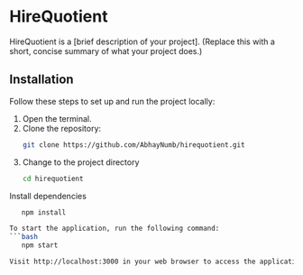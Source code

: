 # HireQuotient

HireQuotient is a [brief description of your project]. (Replace this with a short, concise summary of what your project does.)

## Installation
Follow these steps to set up and run the project locally:

1. Open the terminal.
2. Clone the repository:
   ```bash
   git clone https://github.com/AbhayNumb/hirequotient.git
3. Change to the project directory
   ```bash
   cd hirequotient

Install dependencies
```bash
   npm install

To start the application, run the following command:
```bash
   npm start

Visit http://localhost:3000 in your web browser to access the application.
